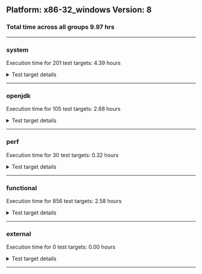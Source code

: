 ## Platform: x86-32_windows Version: 8 
### Total time across all groups 9.97 hrs 
---

###  system
 Execution time for  201  test targets:  4.39  hours
<details><summary>Test target details</summary>

| Test Target Name | Time |
| --- | --- |
| SharedClasses.SCM23.MultiThreadMultiCL_0 | 971115.00  ms|
| SharedClasses.SCM23.MultiCL_0 | 939813.00  ms|
| SharedClasses.SCM23.MultiThread_0 | 897797.00  ms|
| TestJlmRemoteThreadNoAuth_2 | 676612.00  ms|
| TestJlmRemoteClassNoAuth_2 | 631050.00  ms|
| TestIBMJlmRemoteMemoryNoAuth_SE80_0 | 622847.00  ms|
| ConcurrentLoadTest_5m_2 | 389151.00  ms|
| MiniMix_5min_jdk8_0 | 350263.00  ms|
| SharedClasses.SCM01.SingleCL_0 | 346190.00  ms|
| MiniMix_5m_2 | 342411.00  ms|
| TestJlmRemoteMemoryNoAuth_2 | 335914.00  ms|
| DBBLoadTest_5m_2 | 311848.00  ms|
| NioLoadTest_5m_2 | 311484.00  ms|
| MauveSingleThrdLoad_J9_5m_0 | 308461.00  ms|
| MauveSingleInvocLoad_J9_5m_0 | 308129.00  ms|
| DaaLoadTest_daa1_5m_0 | 307505.00  ms|
| DaaLoadTest_daa2_5m_0 | 307413.00  ms|
| DaaLoadTest_all_5m_0 | 307158.00  ms|
| MauveMultiThrdLoad_5m_2 | 306616.00  ms|
| LambdaLoadTest_J9_5m_0 | 306338.00  ms|
| HeapHogLoadTest_5m_0 | 306075.00  ms|
| DaaLoadTest_daa3_5m_0 | 306008.00  ms|
| ObjectTreeLoadTest_5m_0 | 305906.00  ms|
| ClassLoadingTest_5m_2 | 305427.00  ms|
| MathLoadTest_all_5m_2 | 304744.00  ms|
| MathLoadTest_bigdecimal_5m_2 | 304739.00  ms|
| MathLoadTest_autosimd_5m_2 | 304595.00  ms|
| UtilLoadTest_5m_2 | 304447.00  ms|
| LangLoadTest_5m_2 | 304424.00  ms|
| MauveSingleInvocLoad_HS_5m_2 | 304255.00  ms|
| MauveSingleThrdLoad_HS_5m_2 | 304128.00  ms|
| LambdaLoadTest_HS_5m_2 | 303506.00  ms|
| MathLoadTest_all_2 | 276797.00  ms|
| HCRLateAttachWorkload_2 | 257080.00  ms|
| ClassLoadingTest_2 | 253544.00  ms|
| ConcurrentLoadTest_2 | 188770.00  ms|
| SharedClassesAPI_0 | 182944.00  ms|
| MauveMultiThrdLoad_2 | 169492.00  ms|
| MathLoadTest_bigdecimal_2 | 168716.00  ms|
| NioLoadTest_2 | 165302.00  ms|
| SharedClasses.SCM01.MultiCL_0 | 151569.00  ms|
| SC_Softmx_JitAot_0 | 150242.00  ms|
| SC_Softmx_UpDown_0 | 119125.00  ms|
| MauveSingleThrdLoad_HS_2 | 117688.00  ms|
| SC_Softmx_Increase_0 | 106534.00  ms|
| SharedClasses.SCM01.MultiThreadMultiCL_0 | 105875.00  ms|
| SharedClasses.SCM23.SingleCL_0 | 78615.00  ms|
| SharedClasses.SCM01.MultiThread_0 | 59899.00  ms|
| ParallelStreamsLoadTest_J9_0 | 56614.00  ms|
| ParallelStreamsLoadTest_HS_2 | 38091.00  ms|
| LockingLoadTest_2 | 35366.00  ms|
| SharedClassesWorkload_0 | 33867.00  ms|
| TestJlmLocal_2 | 29289.00  ms|
| DirectByteBufferLoadTest_2 | 25587.00  ms|
| LangLoadTest_2 | 22337.00  ms|
| UtilLoadTest_2 | 17772.00  ms|
| MathLoadTest_autosimd_2 | 15720.00  ms|
| TestIBMJlmRemoteClassNoAuth_SE80_0 | 11550.00  ms|
| MauveSingleInvocLoad_HS_2 | 6912.00  ms|
| TestIBMJlmLocal_0 | 5147.00  ms|
| jcstress_SampleTestBench_0 | 4099.00  ms|
| LambdaLoadTest_Hotspot_2 | 3139.00  ms|
| MachineInfo_0 | 2129.00  ms|
| OAuthTest_0 | 2121.00  ms|
| MauveSingleThrdLoad_CS_5m_0 | 372.00  ms|
| MauveSingleInvocLoad_CS_5m_0 | 351.00  ms|
| MauveMultiThrdLoad_CS_5m_0 | 336.00  ms|
| ClassLoadingTest_CS_5m_0 | 275.00  ms|
| SC_Softmx_JitAot_1 | 248.00  ms|
| MauveSingleThrdLoad_J9_5m_1 | 228.00  ms|
| JdiTest_2 | 226.00  ms|
| SC_Softmx_JitAot_Linux_1 | 220.00  ms|
| JdiTest_0 | 217.00  ms|
| JdiTest_1 | 215.00  ms|
| MiniMix_aot_5m_0 | 211.00  ms|
| TestJlmRemoteMemoryAuth_1 | 193.00  ms|
| SC_Softmx_UpDown_1 | 185.00  ms|
| SC_Softmx_JitAot_Linux_0 | 185.00  ms|
| MauveSingleInvocLoad_J9_5m_1 | 184.00  ms|
| SharedClasses.SCM23.MultiThreadMultiCL_1 | 183.00  ms|
| TestIBMJlmRemoteMemoryNoAuth_SE80_1 | 182.00  ms|
| MauveMultiThrdLoad_5m_0 | 178.00  ms|
| MathLoadTest_autosimd_CS_5m_0 | 176.00  ms|
| TestJlmRemoteMemoryAuth_2 | 175.00  ms|
| TestJlmRemoteMemoryNoAuth_0 | 175.00  ms|
| NioLoadTest_5m_0 | 174.00  ms|
| TestJlmRemoteMemoryAuth_0 | 174.00  ms|
| TestIBMJlmRemoteMemoryNoAuth_SE80_Linux_0 | 173.00  ms|
| TestJlmRemoteMemoryNoAuth_1 | 173.00  ms|
| SharedClasses.SCM23.MultiThread_1 | 170.00  ms|
| ParallelStreamsLoadTest_J9_1 | 170.00  ms|
| DaaLoadTest_daa2_CS_5m_0 | 170.00  ms|
| MauveSingleInvocLoad_HS_5m_0 | 170.00  ms|
| SharedClasses.SCM01.MultiCL_1 | 169.00  ms|
| NioLoadTest_5m_1 | 168.00  ms|
| TestIBMJlmRemoteMemoryAuth_SE80_0 | 168.00  ms|
| TestIBMJlmRemoteMemoryNoAuth_SE80_Linux_1 | 168.00  ms|
| SharedClasses.SCM23.MultiCL_1 | 168.00  ms|
| TestIBMJlmRemoteClassNoAuth_SE80_Linux_1 | 167.00  ms|
| ParallelStreamsLoadTest_CS_0 | 166.00  ms|
| TestIBMJlmRemoteClassNoAuth_SE80_1 | 165.00  ms|
| TestIBMJlmRemoteClassAuth_SE80_Linux_1 | 165.00  ms|
| TestIBMJlmRemoteClassAuth_SE80_1 | 165.00  ms|
| TestIBMJlmRemoteMemoryAuth_SE80_1 | 164.00  ms|
| TestIBMJlmLocal_1 | 164.00  ms|
| LambdaLoadTest_J9_5m_1 | 164.00  ms|
| DaaLoadTest_daa2_5m_1 | 163.00  ms|
| DaaLoadTest_daa3_CS_5m_0 | 163.00  ms|
| TestIBMJlmRemoteMemoryAuth_SE80_Linux_0 | 162.00  ms|
| DaaLoadTest_daa1_CS_5m_0 | 162.00  ms|
| MathLoadTest_bigdecimal_CS_5m_0 | 162.00  ms|
| MauveMultiThrdLoad_5m_1 | 161.00  ms|
| DaaLoadTest_daa1_5m_1 | 160.00  ms|
| DaaLoadTest_daa3_5m_1 | 160.00  ms|
| LockingLoadTest_1 | 160.00  ms|
| SharedClasses.SCM23.SingleCL_1 | 160.00  ms|
| TestIBMJlmRemoteClassNoAuth_SE80_Linux_0 | 160.00  ms|
| SharedClasses.SCM01.MultiThreadMultiCL_1 | 159.00  ms|
| LambdaLoadTest_CS_5m_0 | 158.00  ms|
| TestIBMJlmRemoteClassAuth_SE80_0 | 158.00  ms|
| SharedClasses.SCM01.MultiThread_1 | 157.00  ms|
| TestIBMJlmRemoteClassAuth_SE80_Linux_0 | 157.00  ms|
| TestIBMJlmRemoteMemoryAuth_SE80_Linux_1 | 156.00  ms|
| SharedClassesAPI_1 | 156.00  ms|
| ClassLoadingTest_5m_0 | 156.00  ms|
| SharedClassesWorkload_1 | 155.00  ms|
| SC_Softmx_Increase_1 | 153.00  ms|
| SharedClasses.SCM01.SingleCL_1 | 151.00  ms|
| MathLoadTest_bigdecimal_5m_1 | 150.00  ms|
| HeapHogLoadTest_5m_1 | 150.00  ms|
| HCRLateAttachWorkload_1 | 149.00  ms|
| MathLoadTest_bigdecimal_5m_0 | 149.00  ms|
| ObjectTreeLoadTest_5m_1 | 147.00  ms|
| MauveSingleInvocLoad_HS_5m_1 | 146.00  ms|
| UtilLoadTest_1 | 141.00  ms|
| MathLoadTest_autosimd_5m_0 | 140.00  ms|
| ClassLoadingTest_5m_1 | 140.00  ms|
| MathLoadTest_autosimd_5m_1 | 139.00  ms|
| LockingLoadTest_0 | 139.00  ms|
| TestJlmRemoteClassNoAuth_0 | 139.00  ms|
| MathLoadTest_all_CS_5m_0 | 139.00  ms|
| TestJlmRemoteClassAuth_1 | 139.00  ms|
| TestJlmRemoteNotifierProxyAuth_0 | 138.00  ms|
| TestJlmRemoteClassAuth_2 | 137.00  ms|
| TestJlmRemoteNotifierProxyAuth_1 | 137.00  ms|
| TestJlmRemoteThreadNoAuth_0 | 136.00  ms|
| TestJlmRemoteClassAuth_0 | 136.00  ms|
| TestJlmRemoteThreadAuth_2 | 136.00  ms|
| DBBLoadTest_5m_1 | 135.00  ms|
| UtilLoadTest_5m_1 | 135.00  ms|
| UtilLoadTest_5m_0 | 135.00  ms|
| DBBLoadTest_5m_0 | 135.00  ms|
| TestJlmRemoteThreadAuth_0 | 135.00  ms|
| HCRLateAttachWorkload_0 | 134.00  ms|
| DaaLoadTest_all_5m_1 | 134.00  ms|
| TestJlmRemoteNotifierProxyAuth_2 | 134.00  ms|
| ConcurrentLoadTest_5m_1 | 133.00  ms|
| TestJlmRemoteThreadAuth_1 | 133.00  ms|
| LangLoadTest_5m_1 | 133.00  ms|
| TestJlmRemoteClassNoAuth_1 | 133.00  ms|
| TestJlmLocal_0 | 132.00  ms|
| TestJlmLocal_1 | 132.00  ms|
| ConcurrentLoadTest_5m_0 | 131.00  ms|
| LangLoadTest_5m_0 | 129.00  ms|
| TestJlmRemoteThreadNoAuth_1 | 129.00  ms|
| DaaLoadTest_all_CS_5m_0 | 128.00  ms|
| MauveSingleThrdLoad_HS_5m_1 | 127.00  ms|
| MiniMix_5m_0 | 126.00  ms|
| MathLoadTest_all_5m_1 | 126.00  ms|
| MauveSingleThrdLoad_HS_5m_0 | 125.00  ms|
| MathLoadTest_all_5m_0 | 122.00  ms|
| MiniMix_5m_1 | 122.00  ms|
| LambdaLoadTest_HS_5m_1 | 121.00  ms|
| MauveMultiThrdLoad_0 | 119.00  ms|
| ParallelStreamsLoadTest_HS_1 | 118.00  ms|
| LambdaLoadTest_HS_5m_0 | 118.00  ms|
| MathLoadTest_all_0 | 118.00  ms|
| ParallelStreamsLoadTest_HS_0 | 116.00  ms|
| LangLoadTest_0 | 116.00  ms|
| ConcurrentLoadTest_0 | 116.00  ms|
| DirectByteBufferLoadTest_1 | 114.00  ms|
| MauveSingleInvocLoad_HS_0 | 110.00  ms|
| UtilLoadTest_0 | 110.00  ms|
| MathLoadTest_autosimd_0 | 107.00  ms|
| ConcurrentLoadTest_1 | 105.00  ms|
| MathLoadTest_all_1 | 104.00  ms|
| MauveSingleInvocLoad_HS_1 | 103.00  ms|
| MauveMultiThrdLoad_1 | 102.00  ms|
| DirectByteBufferLoadTest_0 | 102.00  ms|
| MathLoadTest_bigdecimal_1 | 102.00  ms|
| LangLoadTest_1 | 100.00  ms|
| NioLoadTest_1 | 100.00  ms|
| MathLoadTest_autosimd_1 | 99.00  ms|
| LambdaLoadTest_Hotspot_0 | 99.00  ms|
| LambdaLoadTest_Hotspot_1 | 98.00  ms|
| MauveSingleThrdLoad_HS_1 | 97.00  ms|
| ClassLoadingTest_0 | 94.00  ms|
| MathLoadTest_bigdecimal_0 | 94.00  ms|
| ClassLoadingTest_1 | 94.00  ms|
| NioLoadTest_0 | 93.00  ms|
| MauveSingleThrdLoad_HS_0 | 89.00  ms|
</details>

---

###  openjdk
 Execution time for  105  test targets:  2.68  hours
<details><summary>Test target details</summary>

| Test Target Name | Time |
| --- | --- |
| hotspot_jre_2 | 2439370.00  ms|
| jdk_jfr_2 | 1212886.00  ms|
| jdk_other_2 | 999660.00  ms|
| jdk_security2_2 | 609016.00  ms|
| jdk_util_2 | 527965.00  ms|
| jdk_nio_2 | 437469.00  ms|
| jdk_rmi_2 | 436685.00  ms|
| jdk_net_2 | 348721.00  ms|
| jdk_lang_2 | 346449.00  ms|
| hotspot_custom_2 | 305894.00  ms|
| jdk_security4_2 | 247860.00  ms|
| jdk_security1_2 | 240852.00  ms|
| jdk_jmx_2 | 238679.00  ms|
| jdk_tools_2 | 201895.00  ms|
| jdk_beans_2 | 168817.00  ms|
| jdk_imageio_2 | 131310.00  ms|
| jdk_jdi_2 | 129782.00  ms|
| jdk_instrument_2 | 128036.00  ms|
| jdk_management_2 | 91716.00  ms|
| jdk_io_2 | 86071.00  ms|
| jdk_jdi_jdk8_2 | 67500.00  ms|
| jdk_math_2 | 57446.00  ms|
| jdk_time_2 | 54362.00  ms|
| jdk_custom_2 | 53097.00  ms|
| jdk_text_2 | 35942.00  ms|
| langtools_custom_2 | 16934.00  ms|
| hotspot_compiler_2 | 4987.00  ms|
| hotspot_runtime_2 | 4496.00  ms|
| hotspot_serviceability_2 | 3446.00  ms|
| hotspot_gc_2 | 3170.00  ms|
| jdk_security2_1 | 246.00  ms|
| jdk_sound_0 | 236.00  ms|
| jdk_2d_2 | 221.00  ms|
| jdk_awt_1 | 220.00  ms|
| jdk_2d_0 | 219.00  ms|
| jdk_2d_1 | 210.00  ms|
| jdk_security3_0 | 203.00  ms|
| jdk_sound_1 | 201.00  ms|
| jdk_awt_0 | 200.00  ms|
| jdk_swing_0 | 200.00  ms|
| jdk_security3_2 | 199.00  ms|
| jdk_security3_1 | 199.00  ms|
| jdk_awt_2 | 197.00  ms|
| jdk_swing_2 | 195.00  ms|
| jdk_jmx_1 | 191.00  ms|
| jdk_sound_2 | 190.00  ms|
| jdk_swing_1 | 188.00  ms|
| jdk_time_0 | 182.00  ms|
| jdk_rmi_1 | 177.00  ms|
| jdk_jdi_1 | 171.00  ms|
| jdk_jdi_0 | 170.00  ms|
| langtools_custom_0 | 167.00  ms|
| jdk_net_0 | 160.00  ms|
| jdk_tools_1 | 156.00  ms|
| jdk_time_1 | 154.00  ms|
| jdk_instrument_0 | 153.00  ms|
| jdk_management_0 | 150.00  ms|
| jdk_management_1 | 149.00  ms|
| jdk_jmx_0 | 148.00  ms|
| jdk_beans_0 | 147.00  ms|
| jdk_nio_0 | 147.00  ms|
| jdk_jdi_jdk8_0 | 146.00  ms|
| jdk_jdi_jdk8_1 | 144.00  ms|
| jdk_instrument_1 | 141.00  ms|
| jdk_tools_0 | 138.00  ms|
| jdk_beans_1 | 137.00  ms|
| jdk_net_1 | 134.00  ms|
| jdk_security1_0 | 132.00  ms|
| hotspot_custom_0 | 130.00  ms|
| hotspot_custom_1 | 125.00  ms|
| jdk_rmi_0 | 123.00  ms|
| langtools_custom_1 | 123.00  ms|
| jdk_text_1 | 122.00  ms|
| jdk_custom_0 | 122.00  ms|
| jdk_jfr_0 | 121.00  ms|
| hotspot_jre_0 | 121.00  ms|
| jdk_security2_0 | 119.00  ms|
| hotspot_runtime_0 | 119.00  ms|
| jdk_security4_1 | 119.00  ms|
| jdk_security1_1 | 117.00  ms|
| jdk_other_0 | 117.00  ms|
| jdk_imageio_0 | 117.00  ms|
| jdk_security4_0 | 117.00  ms|
| jdk_text_0 | 116.00  ms|
| jdk_lang_1 | 116.00  ms|
| hotspot_serviceability_0 | 116.00  ms|
| hotspot_gc_0 | 115.00  ms|
| jdk_math_0 | 115.00  ms|
| jdk_custom_1 | 114.00  ms|
| jdk_util_1 | 114.00  ms|
| jdk_util_0 | 114.00  ms|
| jdk_lang_0 | 113.00  ms|
| jdk_nio_1 | 112.00  ms|
| jdk_math_1 | 112.00  ms|
| hotspot_compiler_0 | 112.00  ms|
| jdk_io_0 | 112.00  ms|
| hotspot_jre_1 | 112.00  ms|
| hotspot_gc_1 | 110.00  ms|
| hotspot_compiler_1 | 110.00  ms|
| hotspot_serviceability_1 | 109.00  ms|
| jdk_imageio_1 | 108.00  ms|
| jdk_other_1 | 108.00  ms|
| hotspot_runtime_1 | 107.00  ms|
| jdk_io_1 | 106.00  ms|
| jdk_jfr_1 | 96.00  ms|
</details>

---

###  perf
 Execution time for  30  test targets:  0.32  hours
<details><summary>Test target details</summary>

| Test Target Name | Time |
| --- | --- |
| renaissance-mnemonics_0 | 226155.00  ms|
| renaissance-fj-kmeans_0 | 206421.00  ms|
| renaissance-par-mnemonics_0 | 201229.00  ms|
| renaissance-philosophers_0 | 165255.00  ms|
| renaissance-finagle-http_0 | 157171.00  ms|
| renaissance-scala-kmeans_0 | 50107.00  ms|
| dacapo-eclipse_0 | 44187.00  ms|
| dacapo-h2_0 | 38488.00  ms|
| dacapo-jython_0 | 19382.00  ms|
| dacapo-avrora_0 | 16460.00  ms|
| dacapo-pmd_0 | 5758.00  ms|
| dacapo-sunflow_0 | 4842.00  ms|
| dacapo-fop_0 | 3644.00  ms|
| dacapo-luindex_0 | 3497.00  ms|
| dacapo-xalan_0 | 3463.00  ms|
| renaissance-gauss-mix_0 | 1534.00  ms|
| renaissance-log-regression_0 | 1531.00  ms|
| renaissance-dec-tree_0 | 1529.00  ms|
| renaissance-movie-lens_0 | 1528.00  ms|
| renaissance-als_0 | 1527.00  ms|
| renaissance-chi-square_0 | 1516.00  ms|
| renaissance-future-genetic_0 | 257.00  ms|
| renaissance-naive-bayes_0 | 252.00  ms|
| renaissance-akka-uct_0 | 251.00  ms|
| dacapo-lusearch-fix_0 | 250.00  ms|
| dacapo-tomcat_0 | 247.00  ms|
| renaissance-finagle-chirper_0 | 245.00  ms|
| renaissance-db-shootout_0 | 240.00  ms|
| IdleMicrobenchmark_HS_0 | 154.00  ms|
| IdleMicrobenchmark_J9_0 | 140.00  ms|
</details>

---

###  functional
 Execution time for  856  test targets:  2.58  hours
<details><summary>Test target details</summary>

| Test Target Name | Time |
| --- | --- |
| cmdLineTester_vmRuntimeState_0 | 1351158.00  ms|
| testSCCacheManagement_win_0 | 941578.00  ms|
| threadMXBeanTestSuite2_0 | 343058.00  ms|
| cmdLineTester_GCRegressionTests_0 | 258169.00  ms|
| cmdLineTest_sigabrtHandlingTest_0 | 205512.00  ms|
| J9vmTest_0 | 195164.00  ms|
| cmdLineTester_jvmtitests_hcr_SE80_3 | 163852.00  ms|
| MBCS_Tests_charsets8_0 | 149829.00  ms|
| cmdLineTester_jvmtitests_hcr_OSRG_nongold_SE80_1 | 133963.00  ms|
| TestArrayCopy_1 | 122171.00  ms|
| TestArrayCopy_0 | 121953.00  ms|
| TestArrayCopy_openj9_none_SCC_1 | 121900.00  ms|
| TestArrayCopy_openj9_none_SCC_0 | 121728.00  ms|
| jit_tr_0 | 121622.00  ms|
| cmdLineTester_loopReduction_0 | 96081.00  ms|
| cmdLineTester_classesdbgddrext_0 | 93478.00  ms|
| testRASAPI_0 | 87866.00  ms|
| cmdLineTester_fieldwatchtests_0 | 87670.00  ms|
| MBCS_Tests_charsets_0 | 86280.00  ms|
| gc_rwlocktest_win_0 | 80928.00  ms|
| cmdLineTester_shrcdbgddrext_0 | 70710.00  ms|
| jit_hw_0 | 68704.00  ms|
| testOSMXBeanLocal_1 | 67470.00  ms|
| testOSMXBeanLocal_0 | 67219.00  ms|
| testvmcheck_1 | 64914.00  ms|
| testvmcheck_0 | 64460.00  ms|
| testGuestOSMXBeanRemote_1 | 63193.00  ms|
| testOSMXBeanRemote_1 | 63191.00  ms|
| regressionBucketDefault_0 | 62905.00  ms|
| testOSMXBeanRemote_0 | 62486.00  ms|
| testGuestOSMXBeanRemote_0 | 62458.00  ms|
| cmdLineTester_decompilationTests_0 | 61472.00  ms|
| jsr335tests_SE80_0 | 56484.00  ms|
| cmdLineTester_jvmtitests_hcr_OSRG_nongold_SE80_0 | 54873.00  ms|
| JCL_Test_SE80_2 | 52033.00  ms|
| JCL_Test_SE80_0 | 50972.00  ms|
| JCL_Test_SE80_1 | 50725.00  ms|
| SCURLClassLoaderNPTests_SE80_0 | 49938.00  ms|
| SCURLClassLoaderTests_SE80_0 | 49597.00  ms|
| StringPeepholeTest_0 | 49122.00  ms|
| jsr335tests_SE80_2 | 49063.00  ms|
| cmdLineTester_jvmtitests_2 | 46465.00  ms|
| cmdLineTester_jvmtitests_1 | 46067.00  ms|
| cmdLineTester_jvmtitests_0 | 45104.00  ms|
| jsr292Test_JitCount0_jdk8_0 | 44105.00  ms|
| ThreadRegressionTests_0 | 42460.00  ms|
| threadMXBeanTestSuite1_4 | 41301.00  ms|
| jsr335tests_SE80_4 | 39185.00  ms|
| cmdLineTester_jython_3 | 37088.00  ms|
| threadMXBeanTimedParkTest_0 | 35861.00  ms|
| cmdLineTest_J9test_common_0 | 34540.00  ms|
| memleaksTest_0 | 34350.00  ms|
| cmdLineTester_XcheckJNI_0 | 34179.00  ms|
| cmdLineTester_fastClassHashTable_0 | 32507.00  ms|
| VmArgumentTests_0 | 31608.00  ms|
| jit_jar_0 | 31005.00  ms|
| TestJcmd_0 | 29713.00  ms|
| TestAttachAPI_SE80_0 | 29455.00  ms|
| testDDRExt_Class_0 | 28805.00  ms|
| cmdLineTester_jvmtitests_hcr_SE80_4 | 28793.00  ms|
| cmdLineTester_jvmtitests_hcr_SE80_1 | 28538.00  ms|
| cmdLineTester_jvmtitests_hcr_SE80_2 | 28526.00  ms|
| cmdLineTester_dumpromclasstests_0 | 28066.00  ms|
| testSCCMLTests3_0 | 27897.00  ms|
| cmdLineTester_SCHelperCompatTests_win_0 | 27846.00  ms|
| testSCCMLTests6_0 | 26581.00  ms|
| testSCCMLTests1_openj9_0 | 26499.00  ms|
| cmdLineTester_jvmtitests_hcr_SE80_0 | 26407.00  ms|
| testSCCMLTests5_0 | 25340.00  ms|
| TestRefreshGCSpecialClassesCache_BCI_EXTENDED_HCR_JIT_ON_SE80_0 | 24230.00  ms|
| cmdLineTester_jvmtitests_debug_openj9_none_SCC_1 | 23936.00  ms|
| cmdLineTester_SCURLHelperTests_80_0 | 23893.00  ms|
| cmdLineTester_jvmtitests_debug_openj9_none_SCC_10 | 23795.00  ms|
| threadMXBeanTestSuite1_0 | 23687.00  ms|
| cmdLineTester_callsitedbgddrext_openj9_0 | 23466.00  ms|
| jit_recognizedMethod_4 | 22198.00  ms|
| cmdLineTester_GCRotatingVerboseLogTests_0 | 21906.00  ms|
| cmdLineTester_GCRotatingVerboseLogTests_1 | 21905.00  ms|
| testSCCMLTests2_0 | 21836.00  ms|
| JCL_TEST_Java-Security_SE80_0 | 21482.00  ms|
| jit_vich_0 | 21223.00  ms|
| TestRefreshGCSpecialClassesCache_BCI_FAST_HCR_JIT_ON_SE80_0 | 21140.00  ms|
| shrtest_win_SE80_0 | 21049.00  ms|
| TestFileLocking_SE80_0 | 20945.00  ms|
| JCL_Test_JITHelpers_SE80_1 | 20813.00  ms|
| TestRefreshGCSpecialClassesCache_NOBCI_JIT_ON_SE80_0 | 20774.00  ms|
| TestFlushReflectionCache_SE80_2 | 20276.00  ms|
| jit_hw_2 | 20075.00  ms|
| testJCMMXBeanRemote_SE80_1 | 20004.00  ms|
| cmdLineTester_decompilationTests_nongold_0 | 19993.00  ms|
| jit_recognizedMethod_1 | 19680.00  ms|
| JCL_Test_JITHelpers_SE80_0 | 19510.00  ms|
| jit_jitt_array_0 | 19403.00  ms|
| jit_jitt_array_6 | 19379.00  ms|
| jit_jitt_array_3 | 19347.00  ms|
| jit_jitt_array_5 | 19334.00  ms|
| jit_jitt_array_4 | 19326.00  ms|
| jit_jitt_array_2 | 19310.00  ms|
| testJCMMXBeanRemote_SE80_0 | 19199.00  ms|
| jit_hw_1 | 19037.00  ms|
| TestAttachErrorHandling_SE80_0 | 19004.00  ms|
| cmdLineTester_jvmtitests_debug_10 | 18395.00  ms|
| jsr292Test_jdk8_special_0 | 18356.00  ms|
| cmdLineTester_jvmtitests_debug_1 | 18296.00  ms|
| jsr292Test_jdk8_0 | 17888.00  ms|
| jit_recognizedMethod_3 | 17438.00  ms|
| stringConcatOptTest_1 | 17420.00  ms|
| testSCCMLSoftmx_0 | 17348.00  ms|
| jit_jitt_2 | 17341.00  ms|
| jit_jitt_1 | 17293.00  ms|
| jit_jitt_0 | 17250.00  ms|
| jit_jitt_3 | 17222.00  ms|
| JCL_Test_JITHelpers_SE80_3 | 17049.00  ms|
| jit_jitt_openj9_none_SCC_0 | 16951.00  ms|
| jit_jitt_openj9_none_SCC_3 | 16923.00  ms|
| jit_jitt_openj9_none_SCC_1 | 16860.00  ms|
| jit_jitt_openj9_none_SCC_2 | 16763.00  ms|
| testDDRExtJunit_FindExtThread_0 | 16602.00  ms|
| testDDRExtJunit_MonitorsAndDeadlock3_0 | 16360.00  ms|
| testDDRExtJunit_MonitorsAndDeadlock6_0 | 16298.00  ms|
| testDDRExtJunit_MonitorsAndDeadlock4_0 | 16279.00  ms|
| testDDRExtJunit_MonitorsAndDeadlock2_0 | 16261.00  ms|
| testDDRExt_General_0 | 16195.00  ms|
| testDDRExtJunit_MonitorsAndDeadlock5_0 | 16096.00  ms|
| jit_recognizedMethod_2 | 16069.00  ms|
| testDDRExtJunit_MonitorsAndDeadlock1_0 | 16014.00  ms|
| stringConcatOptTest_0 | 15959.00  ms|
| testDDRExt_Callsites_0 | 15957.00  ms|
| jit_jitt_array_1 | 15825.00  ms|
| JCL_Test_JITHelpers_SE80_2 | 15394.00  ms|
| cmdLineTester_jython_1 | 14880.00  ms|
| testSCCMLTests4_0 | 14840.00  ms|
| gcNotificationTest_OptAvgpause_1 | 14794.00  ms|
| gcNotificationTest_GenCon_0 | 14787.00  ms|
| gcNotificationTest_GenCon_1 | 14767.00  ms|
| gcNotificationTest_Optthruput_1 | 14720.00  ms|
| gcNotificationTest_OptAvgpause_0 | 14681.00  ms|
| gcNotificationTest_Optthruput_0 | 14664.00  ms|
| cmdLineTester_lockWordAlignment_Object_iii_0 | 14118.00  ms|
| cmdLineTester_lockWordAlignment_Object_i_0 | 14090.00  ms|
| testDDRExt_SharedClasses_0 | 14090.00  ms|
| cmdLineTester_lockWordAlignment_Object_ii_0 | 14054.00  ms|
| cmdLineTester_lockWordAlignment_Object_Standard_0 | 14047.00  ms|
| cmdLineTester_lockWordAlignment_Object_d_0 | 14000.00  ms|
| testSoftMxNotDisclaimMemory_0 | 11873.00  ms|
| testSoftMxDisclaimMemory_0 | 11849.00  ms|
| testDefaultDisclaimMemory_0 | 11830.00  ms|
| testSoftMxDisclaimMemory_LP4k_0 | 11828.00  ms|
| testDefaultDisclaimMemory_1 | 11826.00  ms|
| testSoftMxDisclaimMemory_1 | 11819.00  ms|
| testSoftMxNotDisclaimMemory_1 | 11816.00  ms|
| testSoftMxDisclaimMemory_LP4k_1 | 11773.00  ms|
| testDDRExtJunit_CollisionResilientHashtable_0 | 11729.00  ms|
| TestJps_SE80_0 | 11384.00  ms|
| testDDRExt_JITExt_0 | 11188.00  ms|
| testDDRExtJunit_StackMap_0 | 10814.00  ms|
| testOpenJ9DiagnosticsMXBean_0 | 10777.00  ms|
| MBCS_Tests_urlclassloader_ja_windows_0 | 10021.00  ms|
| cmdLineTester_GCCheck_0 | 9496.00  ms|
| xlpTests_0 | 9359.00  ms|
| cmdLineTester_xlogTests_0 | 8900.00  ms|
| cmdLineTester_jython_2 | 8145.00  ms|
| JLM_Tests_interface_SE80_0 | 7944.00  ms|
| JLM_Tests_interface_SE80_1 | 7924.00  ms|
| testJCMMXBeanLocal_SE80_1 | 7827.00  ms|
| cmdLineTester_test_0 | 7640.00  ms|
| xlpCodeCacheTests_1 | 7604.00  ms|
| testCompilerArguments_0 | 7537.00  ms|
| UnsafeTests_SE80_2 | 7433.00  ms|
| UnsafeTests_SE80_1 | 7276.00  ms|
| MBCS_Tests_urlclassloader_tw_windows_0 | 7063.00  ms|
| MBCS_Tests_urlclassloader_cn_windows_0 | 6992.00  ms|
| UnsafeTests_SE80_0 | 6972.00  ms|
| memoryCategories_0 | 6660.00  ms|
| HashPerformance_0 | 6442.00  ms|
| cmdLineTester_DataHelperTests_0 | 6376.00  ms|
| CDSAdaptorTest_0 | 6135.00  ms|
| cmdLineTest_J9test_extended_0 | 6117.00  ms|
| fibTest_0 | 6045.00  ms|
| gcPolicyNogcTest_0 | 6005.00  ms|
| gcPolicyNogcTest_1 | 5863.00  ms|
| MBCS_Tests_urlclassloader_ko_windows_0 | 5655.00  ms|
| gcPolicyNogcOOMTest_0 | 5598.00  ms|
| cmdLineTester_jython_0 | 5448.00  ms|
| testJCMMXBeanLocal_SE80_0 | 5418.00  ms|
| AttachAPISanity_SE80_0 | 5390.00  ms|
| j9vmClassUnloading_0 | 5107.00  ms|
| jniargtests_1 | 5003.00  ms|
| testContendedClassLoading_0 | 4854.00  ms|
| xlpCodeCacheTests_0 | 4822.00  ms|
| threadMXBeanTimersTest_0 | 4816.00  ms|
| jit_ra_0 | 4804.00  ms|
| TestJmap_SE80_0 | 4728.00  ms|
| TestManagementAgent_SE80_0 | 4674.00  ms|
| cmdLineTester_StoreFilterTests_win_0 | 4595.00  ms|
| cmdLineTester_reflectCache_0 | 4512.00  ms|
| jniargtests_2 | 4487.00  ms|
| JCL_TEST_MathMethods_0 | 4442.00  ms|
| TestJstack_SE80_0 | 4290.00  ms|
| HashConsistency_0 | 4275.00  ms|
| testSoftMxLocal_LP4k_0 | 4273.00  ms|
| testSoftMxLocal_0 | 4110.00  ms|
| TestSunAttachClasses_SE80_0 | 4076.00  ms|
| testSoftMxLocal_1 | 4065.00  ms|
| testSoftMxLocal_LP4k_1 | 4047.00  ms|
| finalizerTest_0 | 4014.00  ms|
| SharedCPEntryInvokerTests_0 | 3990.00  ms|
| cmdLineTester_SystemPropertiesTest_win_0 | 3989.00  ms|
| TestAttachAPIEnabling_SE80_0 | 3885.00  ms|
| SecurityTests_0 | 3861.00  ms|
| cmdLineTester_bootStrapStaticVerify_0 | 3813.00  ms|
| cmdLineTester_javaAssertions_0 | 3770.00  ms|
| floatSanityTests_0 | 3734.00  ms|
| floatSanityTests_1 | 3685.00  ms|
| cmdLineTester_VerboseVerification_0 | 3679.00  ms|
| TestJstat_0 | 3618.00  ms|
| cmdLineTester_libpathTestRtfChild_0 | 3561.00  ms|
| memoryMXBeanShutdownTest_0 | 3552.00  ms|
| testCpuUtilization_testSingleCpuLoadObject_0 | 3489.00  ms|
| testCpuUtilization_testMxBean_0 | 3456.00  ms|
| cmdLineTester_PageAlignDirectMemory_0 | 3388.00  ms|
| testClassLoadingDelegation_0 | 3302.00  ms|
| MBCS_Tests_coin_ja_windows_0 | 3279.00  ms|
| jsr292_InDynTest_1 | 3241.00  ms|
| ContendedFieldsTests_80_3 | 3236.00  ms|
| TestSoftMxCallBackExtend_0 | 3164.00  ms|
| ContendedFieldsTests_80_0 | 3139.00  ms|
| gcPolicyNogcOOMTest_1 | 3135.00  ms|
| cmdLineTester_ShareClassesSimpleSanity_0 | 3134.00  ms|
| ContendedFieldsTests_80_2 | 3115.00  ms|
| TestSoftMxCallBackOOM_0 | 3113.00  ms|
| ContendedFieldsTests_80_1 | 3099.00  ms|
| cmdLineTester_J9securityTests_SE80_0 | 3080.00  ms|
| jsr335_interfacePrivateMethod_1 | 3078.00  ms|
| MBCS_Tests_coin_tw_windows_0 | 3055.00  ms|
| MBCS_Tests_coin_ko_windows_0 | 3054.00  ms|
| MBCS_Tests_coin_cn_windows_0 | 3041.00  ms|
| jsr292_InDynTest_0 | 2918.00  ms|
| testSoftMxDisclaimMemory_GC_0 | 2901.00  ms|
| jit_recognizedMethod_5 | 2899.00  ms|
| cmdLineTester_ignoreunrecognizedvmoptions_0 | 2879.00  ms|
| jsr292Test_jdk8_sm_1 | 2874.00  ms|
| testSoftMxDisclaimMemory_GC_1 | 2839.00  ms|
| MBCS_Tests_jdbc41_ja_windows_0 | 2837.00  ms|
| cmdLineTest_J9test_consoleUpTo17_0 | 2810.00  ms|
| cmdLineTest_J9test_console_0 | 2793.00  ms|
| MBCS_Tests_IDN_ja_windows_0 | 2790.00  ms|
| jsr292BootstrapTest_jdk8_1 | 2786.00  ms|
| MBCS_Tests_jdbc41_tw_windows_0 | 2772.00  ms|
| cmdLineTester_shareClassesBadStackMap_0 | 2766.00  ms|
| MBCS_Tests_jdbc41_ko_windows_0 | 2743.00  ms|
| MBCS_Tests_jdbc41_cn_windows_0 | 2721.00  ms|
| jniOnLoadExceptions_0 | 2675.00  ms|
| JCL_Test_OutOfMemoryError_SE80_1 | 2657.00  ms|
| regressionFastresolve_mode110_0 | 2641.00  ms|
| testGuestOSMXBeanLocal_1 | 2635.00  ms|
| cmdLineTester_LazyClassLoading_0 | 2563.00  ms|
| JCL_Test_SE80_Native_1 | 2536.00  ms|
| testStringInterning_0 | 2532.00  ms|
| cmdLineTester_softmxCmdOpt_0 | 2529.00  ms|
| J9VMInternals_Test_SE80_1 | 2520.00  ms|
| cmdLineTester_softmxCmdOpt_1 | 2518.00  ms|
| jsr335_interfacePrivateMethod_0 | 2510.00  ms|
| reflect_0 | 2504.00  ms|
| jsr292BootstrapTest_jdk8_0 | 2476.00  ms|
| cmdLineTester_ignoreunrecognizedxxcolonoptions_0 | 2470.00  ms|
| jsr292Test_jdk8_sm_0 | 2469.00  ms|
| cmdLineTester_getCallerClassTests_SE80_0 | 2449.00  ms|
| jit_compareAndBranch_0 | 2449.00  ms|
| SeqLoadSimplificationTest_0 | 2434.00  ms|
| SIMDCommonedAddressTest_0 | 2428.00  ms|
| jit_recognizedMethod_6 | 2421.00  ms|
| xlpCMLTests_0 | 2400.00  ms|
| JLM_Tests_class_SE80_0 | 2384.00  ms|
| JLM_Tests_class_SE80_1 | 2365.00  ms|
| NoSuchMethodTests_0 | 2363.00  ms|
| jit_recognizedMethod_0 | 2360.00  ms|
| classRelationshipVerifierTests_0 | 2342.00  ms|
| truncatedReturnTest_0 | 2341.00  ms|
| RuntimeAnnotationTests_0 | 2323.00  ms|
| testStringStreams_0 | 2323.00  ms|
| testReflectInvoke_0 | 2310.00  ms|
| JCL_Test_Package_0 | 2294.00  ms|
| BNDCHKSimplifyTest_0 | 2285.00  ms|
| JCL_Test_OutOfMemoryError_SE80_0 | 2281.00  ms|
| ConstantPoolTests_0 | 2279.00  ms|
| ShareClassesCMLOpenJ9_0 | 2267.00  ms|
| SIMDOptTest_0 | 2264.00  ms|
| LoadClassWithUTF8PkgNameTest_0 | 2264.00  ms|
| FileSystem-isAccessUserOnlyTests_SE80_0 | 2261.00  ms|
| hanoiTest_0 | 2259.00  ms|
| pthreadDestructor_0 | 2232.00  ms|
| CtorBCVTests_0 | 2226.00  ms|
| generalSanityTest_0 | 2219.00  ms|
| J9VMInternals_Test_SE80_0 | 2215.00  ms|
| cmdLineTest_stackSizeInfoTest_0 | 2197.00  ms|
| testGuestOSMXBeanLocal_0 | 2193.00  ms|
| testInvokeSpecialInsideInterface_0 | 2187.00  ms|
| JCL_Test_SE80_Native_0 | 2185.00  ms|
| cmdLineTester_SysPropRepeatDefinesTest_0 | 2154.00  ms|
| JLM_Tests_IBMinternal_SE80_0 | 2093.00  ms|
| JLM_Tests_IBMinternal_SE80_1 | 2090.00  ms|
| TestGCClassWithStaticRetransformInGencon_SE80_0 | 2075.00  ms|
| TestFlushReflectionCache_SE80_0 | 2036.00  ms|
| cmdLineTest_J9test_SE80_0 | 2028.00  ms|
| TestRefreshGCSpecialClassesCache_BCI_FAST_HCR_SE80_0 | 2005.00  ms|
| cmdLineTester_doProtectedAccessCheck_0 | 1949.00  ms|
| TestRefreshGCSpecialClassesCache_NOBCI_SE80_0 | 1929.00  ms|
| algotest2_0 | 1915.00  ms|
| cmdLineTester_EnableAssertionStatusTest_0 | 1908.00  ms|
| jsr335_interfaceStaticMethod_0 | 1847.00  ms|
| TestRefreshGCSpecialClassesCache_BCI_EXTENDED_HCR_SE80_0 | 1840.00  ms|
| DupClassNameTest_0 | 1816.00  ms|
| TestFlushReflectionCache_SE80_1 | 1773.00  ms|
| TestRefreshGCSpecialClassesCache_BCI_FAST_HCR_SE80_1 | 1771.00  ms|
| MBCS_Tests_IDN_ko_windows_0 | 1751.00  ms|
| TestRefreshGCSpecialClassesCache_NOBCI_SE80_1 | 1747.00  ms|
| cmdLineTester_CryptoTest_0 | 1742.00  ms|
| MBCS_Tests_IDN_cn_windows_0 | 1674.00  ms|
| IllegalAccessProtectedMethodTest_0 | 1572.00  ms|
| MBCS_Tests_IDN_tw_windows_0 | 1547.00  ms|
| cmdLineTester_ProxyFieldAccess_SE80_0 | 1536.00  ms|
| cmdLineTester_jvmtitests_debug_openj9_none_SCC_2 | 1484.00  ms|
| cmdLineTester_loadLibraryTests_0 | 1460.00  ms|
| cmdLineTester_jvmtitests_debug_2 | 1456.00  ms|
| MBCS_Tests_file_tw_windows_0 | 1426.00  ms|
| MBCS_Tests_file_cn_windows_0 | 1391.00  ms|
| MBCS_Tests_file_ja_windows_0 | 1377.00  ms|
| cmdLineTester_jvmtitests_debug_openj9_none_SCC_0 | 1376.00  ms|
| cmdLineTester_jvmtitests_debug_0 | 1367.00  ms|
| MBCS_Tests_file_ko_windows_0 | 1337.00  ms|
| MBCS_Tests_codepage_tw_windows_0 | 1274.00  ms|
| MBCS_Tests_nio_tw_windows_0 | 1260.00  ms|
| decompileAtMethodResolve_0 | 1243.00  ms|
| jsr335tests_defendersupersends_SE80_0 | 1158.00  ms|
| jniargtests_0 | 1074.00  ms|
| MBCS_Tests_codepage_cn_windows_0 | 1044.00  ms|
| MBCS_Tests_pref_ja_windows_0 | 1043.00  ms|
| MBCS_Tests_codepage_ko_windows_0 | 1041.00  ms|
| MBCS_Tests_nio_cn_windows_0 | 1034.00  ms|
| MBCS_Tests_nio_windows_0 | 1034.00  ms|
| MBCS_Tests_codepage_ja_windows_0 | 1025.00  ms|
| MBCS_Tests_pref_ko_windows_0 | 1022.00  ms|
| thrstatetest_0 | 1007.00  ms|
| MBCS_Tests_annotation_windows_0 | 1003.00  ms|
| MBCS_Tests_pref_tw_windows_0 | 999.00  ms|
| MBCS_Tests_nio_ko_windows_0 | 997.00  ms|
| MBCS_Tests_pref_cn_windows_0 | 995.00  ms|
| MBCS_Tests_scanner_ja_windows_0 | 986.00  ms|
| MBCS_Tests_scanner_tw_windows_0 | 986.00  ms|
| MBCS_Tests_nio_ja_windows_0 | 971.00  ms|
| MBCS_Tests_urlclassloader_windows_0 | 970.00  ms|
| MBCS_Tests_scanner_cn_windows_0 | 968.00  ms|
| MBCS_Tests_scanner_ko_windows_0 | 968.00  ms|
| MBCS_Tests_IDN_windows_0 | 963.00  ms|
| MBCS_Tests_scanner_windows_0 | 962.00  ms|
| MBCS_Tests_file_windows_0 | 958.00  ms|
| MBCS_Tests_pref_windows_0 | 956.00  ms|
| MBCS_Tests_regex_ja_windows_0 | 954.00  ms|
| MBCS_Tests_codepage_windows_0 | 948.00  ms|
| MBCS_Tests_regex_tw_windows_0 | 948.00  ms|
| MBCS_Tests_regex_ko_windows_0 | 944.00  ms|
| MBCS_Tests_coin_windows_0 | 942.00  ms|
| MBCS_Tests_regex_cn_windows_0 | 940.00  ms|
| MBCS_Tests_jdbc41_windows_0 | 933.00  ms|
| MBCS_Tests_Compiler_windows_0 | 931.00  ms|
| MBCS_Tests_env_windows_0 | 924.00  ms|
| MBCS_Tests_regex_windows_0 | 922.00  ms|
| ctest_0 | 920.00  ms|
| vmtest_0 | 874.00  ms|
| SyntheticGCWorkload_TestCase_0 | 477.00  ms|
| testXXArgumentTesting_0 | 402.00  ms|
| testDDRExtJunit_MonitorsAndDeadlock5_1 | 289.00  ms|
| testDDRExtJunit_MonitorsAndDeadlock6_1 | 284.00  ms|
| testDDRExtJunit_MonitorsAndDeadlock2_1 | 278.00  ms|
| testDDRExtJunit_MonitorsAndDeadlock3_1 | 277.00  ms|
| testDDRExtJunit_MonitorsAndDeadlock4_1 | 275.00  ms|
| testDDRExtJunit_MonitorsAndDeadlock1_1 | 261.00  ms|
| cmdLineTester_pltest_numcpus_bound_win_0 | 226.00  ms|
| cmdLineTester_pltest_numcpus_notBound_0 | 220.00  ms|
| cmdLineTester_pltest_tty_extended_0 | 217.00  ms|
| jsigjnitest_1 | 208.00  ms|
| jsigjnitest_0 | 207.00  ms|
| testSoftMxRemote_LP4k_1 | 202.00  ms|
| cmdLineTester_jep178_staticLinking_SE80_0 | 202.00  ms|
| vmLifecyleTests_2 | 200.00  ms|
| vmLifecyleTests_3 | 198.00  ms|
| cmdLineTester_hangTest_0 | 197.00  ms|
| testSoftMxRemote_LP4k_3 | 197.00  ms|
| cmdLineTest_J9test_native_0 | 197.00  ms|
| testSoftMxRemote_zlinux_64_0 | 197.00  ms|
| vmLifecyleTests_0 | 197.00  ms|
| testSoftMxRemote_zlinux_64_3 | 196.00  ms|
| testSoftMxNotDisclaimMemory_3 | 195.00  ms|
| SyntheticGCWorkload_concurrentSlackAuto_1M_J9_0 | 195.00  ms|
| testSoftMxRemote_zlinux_31_1 | 195.00  ms|
| testSoftMxRemote_LP64k_0 | 195.00  ms|
| vmLifecyleTests_1 | 194.00  ms|
| testSoftMxRemote_LP64k_2 | 194.00  ms|
| cmdLineTester_shrcdbgddrext_zos_0 | 193.00  ms|
| testSoftMxRemote_LP64k_1 | 193.00  ms|
| testSoftMxRemote_zlinux_31_2 | 192.00  ms|
| testSoftMxRemote_LP64k_3 | 192.00  ms|
| testSoftMxRemote_2 | 192.00  ms|
| testSoftMxRemote_LP4k_2 | 192.00  ms|
| vmLifecyleTests_5 | 191.00  ms|
| testSoftMxRemote_0 | 191.00  ms|
| testSoftMxRemote_zlinux_64_1 | 191.00  ms|
| testSoftMxRemote_zlinux_31_3 | 190.00  ms|
| testSoftMxRemote_zlinux_31_0 | 190.00  ms|
| testSoftMxRemote_1 | 190.00  ms|
| SyntheticGCWorkload_concurrentSlackAuto_1k_J9_0 | 189.00  ms|
| SyntheticGCWorkload_concurrentSlackAuto_10k_J9_0 | 189.00  ms|
| testSoftMxRemote_LP4k_0 | 189.00  ms|
| testSoftMxRemote_zlinux_64_2 | 188.00  ms|
| testSoftMxRemote_3 | 188.00  ms|
| vmLifecyleTests_4 | 183.00  ms|
| CFdumptest_0 | 170.00  ms|
| cmdLineTester_pltest_0 | 162.00  ms|
| recreateClassTest_0 | 159.00  ms|
| MBCS_Tests_codepage_zh_TW_linux_0 | 139.00  ms|
| MBCS_Tests_jdbc41_ko_KR_aix_0 | 139.00  ms|
| MBCS_Tests_pref_ZH_TW_aix_0 | 138.00  ms|
| MBCS_Tests_urlclassloader_ZH_CN_aix_0 | 136.00  ms|
| MBCS_Tests_nio_KO_KR_aix_0 | 136.00  ms|
| MBCS_Tests_urlclassloader_ZH_TW_aix_0 | 136.00  ms|
| MBCS_Tests_IDN_ZH_TW_aix_0 | 135.00  ms|
| MBCS_Tests_nio_ZH_TW_aix_0 | 135.00  ms|
| MBCS_Tests_urlclassloader_KO_KR_aix_0 | 134.00  ms|
| MBCS_Tests_codepage_KO_KR_aix_0 | 133.00  ms|
| MBCS_Tests_codepage_ja_JP_linux_0 | 133.00  ms|
| MBCS_Tests_IDN_KO_KR_aix_0 | 133.00  ms|
| MBCS_Tests_codepage_JA_JP_aix_0 | 133.00  ms|
| MBCS_Tests_nio_ja_JP_linux_0 | 132.00  ms|
| MBCS_Tests_scanner_ko_KR_aix_0 | 132.00  ms|
| MBCS_Tests_codepage_zh_CN_linux_0 | 132.00  ms|
| MBCS_Tests_IDN_JA_JP_aix_0 | 132.00  ms|
| MBCS_Tests_codepage_ZH_TW_aix_0 | 132.00  ms|
| MBCS_Tests_nio_ZH_CN_aix_0 | 131.00  ms|
| MBCS_Tests_urlclassloader_ko_KR_aix_0 | 131.00  ms|
| MBCS_Tests_pref_ja_JP_linux_0 | 131.00  ms|
| MBCS_Tests_codepage_ZH_CN_aix_0 | 131.00  ms|
| MBCS_Tests_file_zh_TW_linux_0 | 131.00  ms|
| MBCS_Tests_Compiler_ko_KR_aix_0 | 131.00  ms|
| MBCS_Tests_coin_JA_JP_aix_0 | 131.00  ms|
| MBCS_Tests_annotation_ja_JP_linux_0 | 131.00  ms|
| MBCS_Tests_scanner_ZH_CN_aix_0 | 131.00  ms|
| MBCS_Tests_nio_zh_TW_linux_0 | 130.00  ms|
| MBCS_Tests_scanner_ZH_TW_aix_0 | 130.00  ms|
| testSoftMxLocal_zlinux_31_2 | 130.00  ms|
| MBCS_Tests_pref_ko_KR_linux_0 | 129.00  ms|
| MBCS_Tests_nio_zh_CN_linux_0 | 129.00  ms|
| MBCS_Tests_Compiler_JA_JP_aix_0 | 129.00  ms|
| MBCS_Tests_nio_JA_JP_aix_0 | 129.00  ms|
| MBCS_Tests_regex_zh_CN_linux_0 | 129.00  ms|
| MBCS_Tests_urlclassloader_zh_CN_linux_0 | 129.00  ms|
| MBCS_Tests_IDN_ZH_CN_aix_0 | 129.00  ms|
| MBCS_Tests_IDN_zh_TW_linux_0 | 129.00  ms|
| MBCS_Tests_regex_zh_TW_linux_0 | 128.00  ms|
| MBCS_Tests_pref_JA_JP_aix_0 | 128.00  ms|
| MBCS_Tests_jdbc41_zh_TW_linux_0 | 128.00  ms|
| MBCS_Tests_urlclassloader_JA_JP_aix_0 | 128.00  ms|
| MBCS_Tests_coin_ko_KR_aix_0 | 128.00  ms|
| MBCS_Tests_file_ZH_CN.aix_0 | 128.00  ms|
| MBCS_Tests_urlclassloader_zh_TW_linux_0 | 128.00  ms|
| MBCS_Tests_jdbc41_ja_JP_linux_0 | 128.00  ms|
| MBCS_Tests_scanner_ja_JP_linux_0 | 128.00  ms|
| MBCS_Tests_annotation_ZH_TW_aix_0 | 128.00  ms|
| testSoftMxLocal_zlinux_31_0 | 127.00  ms|
| MBCS_Tests_coin_zh_CN_linux_0 | 127.00  ms|
| MBCS_Tests_Compiler_KO_KR_aix_0 | 127.00  ms|
| MBCS_Tests_file_ko_KR.aix_0 | 127.00  ms|
| MBCS_Tests_annotation_KO_KR_aix_0 | 127.00  ms|
| MBCS_Tests_urlclassloader_ko_KR_linux_0 | 127.00  ms|
| cmdLineTester_jvmtitests_extended_nongold_0 | 127.00  ms|
| MBCS_Tests_coin_ja_JP_linux_0 | 127.00  ms|
| MBCS_Tests_env_ZH_CN_aix_0 | 127.00  ms|
| MBCS_Tests_annotation_JA_JP_aix_0 | 127.00  ms|
| MBCS_Tests_coin_KO_KR_aix_0 | 127.00  ms|
| MBCS_Tests_jdbc41_JA_JP_aix_0 | 127.00  ms|
| MBCS_Tests_jdbc41_ko_KR_linux_0 | 127.00  ms|
| testSoftMxDisclaimMemory_2 | 127.00  ms|
| MBCS_Tests_file_ko_KR_linux_0 | 126.00  ms|
| MBCS_Tests_annotation_zh_CN_linux_0 | 126.00  ms|
| MBCS_Tests_coin_ko_KR_linux_0 | 126.00  ms|
| MBCS_Tests_pref_KO_KR_aix_0 | 126.00  ms|
| MBCS_Tests_annotation_ko_KR_aix_0 | 126.00  ms|
| jniOnLoadExceptions_3 | 126.00  ms|
| MBCS_Tests_env_ja_JP_linux_0 | 126.00  ms|
| MBCS_Tests_annotation_ZH_CN_aix_0 | 126.00  ms|
| badUTF8inJNI_0 | 126.00  ms|
| MBCS_Tests_jdbc41_ZH_CN_aix_0 | 126.00  ms|
| MBCS_Tests_Compiler_ko_KR_linux_0 | 126.00  ms|
| MBCS_Tests_nio_ko_KR_linux_0 | 126.00  ms|
| MBCS_Tests_annotation_ko_KR_linux_0 | 126.00  ms|
| MBCS_Tests_scanner_zh_CN_linux_0 | 126.00  ms|
| MBCS_Tests_IDN_ja_JP_linux_0 | 126.00  ms|
| MBCS_Tests_pref_zh_TW_linux_0 | 125.00  ms|
| MBCS_Tests_codepage_ko_KR_linux_0 | 125.00  ms|
| MBCS_Tests_IDN_ko_KR_linux_0 | 125.00  ms|
| MBCS_Tests_Compiler_ja_JP_linux_0 | 125.00  ms|
| MBCS_Tests_coin_ZH_TW_aix_0 | 125.00  ms|
| MBCS_Tests_Compiler_zh_CN_linux_0 | 125.00  ms|
| MBCS_Tests_file_ZH_TW.aix_0 | 125.00  ms|
| MBCS_Tests_regex_ko_KR_linux_0 | 125.00  ms|
| MBCS_Tests_Compiler_zh_TW_linux_0 | 125.00  ms|
| cmdLineTester_jvmtitests_hcr_OSRG_nongold_SE80_4 | 125.00  ms|
| MBCS_Tests_env_ko_KR_aix_0 | 125.00  ms|
| MBCS_Tests_pref_ko_KR_aix_0 | 125.00  ms|
| MBCS_Tests_regex_ZH_CN_aix_0 | 125.00  ms|
| MBCS_Tests_IDN_zh_CN_linux_0 | 124.00  ms|
| MBCS_Tests_annotation_Zh_CN_aix_0 | 124.00  ms|
| MBCS_Tests_file_zh_CN_linux_0 | 124.00  ms|
| MBCS_Tests_Compiler_ZH_CN_aix_0 | 124.00  ms|
| cmdLineTester_jvmtitests_hcr_nongold_SE80_8 | 124.00  ms|
| MBCS_Tests_coin_zh_TW_linux_0 | 124.00  ms|
| MBCS_Tests_file_KO_KR.aix_0 | 124.00  ms|
| MBCS_Tests_scanner_JA_JP_aix_0 | 124.00  ms|
| cmdLineTester_jvmtitests_extended_nongold_3 | 124.00  ms|
| MBCS_Tests_scanner_KO_KR_aix_0 | 124.00  ms|
| MBCS_Tests_scanner_ko_KR_linux_0 | 124.00  ms|
| MBCS_Tests_urlclassloader_ja_JP_linux_0 | 124.00  ms|
| MBCS_Tests_regex_ja_JP_linux_0 | 124.00  ms|
| MBCS_Tests_Compiler_ZH_TW_aix_0 | 124.00  ms|
| MBCS_Tests_annotation_zh_TW_linux_0 | 124.00  ms|
| cmdLineTester_jvmtitests_nongold_1 | 123.00  ms|
| cmdLineTester_pltest_j9sig_ext_0 | 123.00  ms|
| MBCS_Tests_env_zh_CN_linux_0 | 123.00  ms|
| jniOnLoadExceptions_4 | 123.00  ms|
| MBCS_Tests_pref_ZH_CN_aix_0 | 123.00  ms|
| shrtest_zos_SE80_1 | 123.00  ms|
| MBCS_Tests_env_ko_KR_linux_0 | 123.00  ms|
| MBCS_Tests_regex_ko_KR_aix_0 | 123.00  ms|
| SoftmxRASTest2_2 | 123.00  ms|
| cmdLineTester_classesdbgddrext_aix_0 | 123.00  ms|
| HashPerformance_zlinux_0 | 122.00  ms|
| MBCS_Tests_env_JA_JP_aix_0 | 122.00  ms|
| cmdLineTester_jvmtitests_extended_nongold_11 | 122.00  ms|
| MBCS_Tests_pref_zh_CN_linux_0 | 122.00  ms|
| MBCS_Tests_jdbc41_KO_KR_aix_0 | 122.00  ms|
| cmdLineTester_jvmtitests_hcr_nongold_SE80_6 | 122.00  ms|
| cmdLineTester_jvmtitests_hcr_nongold_SE80_3 | 122.00  ms|
| shrtest_zos_SE80_0 | 122.00  ms|
| shrtest_linux_SE80_1 | 122.00  ms|
| cmdLineTester_jvmtitests_hcr_OSRG_nongold_SE80_2 | 122.00  ms|
| MBCS_Tests_jdbc41_zh_CN_linux_0 | 122.00  ms|
| cmdLineTester_LazyClassLoading_1 | 122.00  ms|
| testSoftMxNotDisclaimMemory_2 | 122.00  ms|
| MBCS_Tests_coin_ZH_CN_aix_0 | 122.00  ms|
| MBCS_Tests_jdbc41_ZH_TW_aix_0 | 121.00  ms|
| MBCS_Tests_regex_JA_JP_aix_0 | 121.00  ms|
| SoftmxRASTest2_1 | 121.00  ms|
| MBCS_Tests_env_KO_KR_aix_0 | 121.00  ms|
| cmdLineTester_jvmtitests_extended_nongold_2 | 121.00  ms|
| cmdLineTester_decompilationTests_nongold_1 | 121.00  ms|
| testSoftMxDisclaimMemory_GC_3 | 121.00  ms|
| cmdLineTester_jvmtitests_extended_nongold_7 | 121.00  ms|
| cmdLineTester_dscr_0 | 120.00  ms|
| testSCCMLTests3_1 | 120.00  ms|
| cmdLineTester_jvmtitests_hcr_nongold_SE80_9 | 120.00  ms|
| cmdLineTester_jvmtitests_extended_nongold_4 | 120.00  ms|
| shrtest_aix_SE80_0 | 120.00  ms|
| MBCS_Tests_jdbc41_Zh_CN_aix_0 | 120.00  ms|
| MBCS_Tests_env_zh_TW_linux_0 | 120.00  ms|
| cmdLineTester_classesdbgddrext_aix_1 | 120.00  ms|
| cmdLineTester_jvmtitests_hcr_OSRG_nongold_SE80_3 | 120.00  ms|
| SoftmxRASTest2_0 | 120.00  ms|
| cmdLineTester_jvmtitests_nongold_0 | 120.00  ms|
| testSoftMxNotDisclaimMemory_zlinux_64_0 | 120.00  ms|
| testSoftMxLocal_zlinux_31_1 | 120.00  ms|
| threadMXBeanTestSuite2_1 | 120.00  ms|
| testSoftMxNotDisclaimMemory_zlinux_64_1 | 120.00  ms|
| cmdLineTester_jvmtitests_hcr_nongold_SE80_5 | 120.00  ms|
| MBCS_Tests_regex_ZH_TW_aix_0 | 120.00  ms|
| testSoftMxDisclaimMemory_3 | 120.00  ms|
| badUTF8inJNI_2 | 119.00  ms|
| testSoftMxNotDisclaimMemory_zlinux_64_2 | 119.00  ms|
| MBCS_Tests_file_ja_JP_linux_0 | 119.00  ms|
| cmdLineTester_verbosetest_0 | 119.00  ms|
| shrtest_linux_SE80_0 | 119.00  ms|
| SyntheticGCWorkload_concurrentSlackAuto_10M_J9_0 | 119.00  ms|
| testSoftMxDisclaimMemory_LP64k_3 | 119.00  ms|
| cmdLineTester_jvmtitests_hcr_nongold_SE80_10 | 119.00  ms|
| testSoftMxLocal_LP64k_2 | 119.00  ms|
| cmdLineTester_jvmtitests_extended_nongold_1 | 119.00  ms|
| testSCCMLAotMethodOperation_0 | 119.00  ms|
| testSoftMxDisclaimMemory_GC_2 | 119.00  ms|
| cmdLineTester_verbosetest_2 | 119.00  ms|
| cmdLineTester_jvmtitests_hcr_nongold_SE80_0 | 119.00  ms|
| threadMXBeanTestSuite1_1 | 119.00  ms|
| threadMXBeanTestSuite1_6 | 118.00  ms|
| TestSoftMxCallBackExtend_1 | 118.00  ms|
| cmdLineTester_verbosetest_3 | 118.00  ms|
| cmdLineTester_jvmtitests_hcr_nongold_SE80_7 | 118.00  ms|
| threadMXBeanTestSuite2_2 | 118.00  ms|
| testSCCMLSnapshot_1 | 118.00  ms|
| cmdLineTester_defaultLazySymbolResolution_1 | 118.00  ms|
| threadMXBeanTimedParkTest_1 | 118.00  ms|
| ThreadRegressionTests_2 | 118.00  ms|
| cmdLineTester_jvmtitests_extended_nongold_5 | 118.00  ms|
| cmdLineTester_defaultLazySymbolResolution_0 | 118.00  ms|
| threadMXBeanTimersTest_3 | 118.00  ms|
| testSoftMxLocal_zlinux_31_3 | 118.00  ms|
| testDefaultDisclaimMemory_zlinux_3 | 117.00  ms|
| MBCS_Tests_file_JA_JP.aix_0 | 117.00  ms|
| testSoftMxLocal_zlinux_64_1 | 117.00  ms|
| cmdLineTester_locales_0 | 117.00  ms|
| testSoftMxDisclaimMemory_zlinux_31_2 | 117.00  ms|
| testSoftMxLocal_zlinux_64_3 | 117.00  ms|
| threadMXBeanTimedParkTest_3 | 117.00  ms|
| testSoftMxLocal_zlinux_64_0 | 117.00  ms|
| ThreadRegressionTests_4 | 117.00  ms|
| cmdLineTester_jvmtitests_nongold_5 | 117.00  ms|
| cmdLineTester_jvmtitests_extended_nongold_8 | 117.00  ms|
| badUTF8inJNI_1 | 117.00  ms|
| SoftmxRASTest2_3 | 117.00  ms|
| testSoftMxDisclaimMemory_zlinux_64_1 | 117.00  ms|
| testSCCMLTests6_1 | 117.00  ms|
| MBCS_Tests_scanner_zh_TW_linux_0 | 117.00  ms|
| cmdLineTester_jvmtitests_extended_nongold_6 | 117.00  ms|
| threadMXBeanTestSuite2_3 | 117.00  ms|
| testSCCMLTests5_1 | 117.00  ms|
| jniOnLoadExceptions_1 | 117.00  ms|
| cmdLineTester_forceLazySymbolResolution_1 | 117.00  ms|
| cmdLineTester_forceLazySymbolResolution_0 | 117.00  ms|
| cmdLineTester_jvmtitests_hcr_nongold_SE80_2 | 116.00  ms|
| testSoftMxDisclaimMemory_zlinux_31_0 | 116.00  ms|
| SyntheticGCWorkload_DoubleMap_J9_0 | 116.00  ms|
| testSoftMxNotDisclaimMemory_zlinux_31_1 | 116.00  ms|
| MBCS_Tests_regex_KO_KR_aix_0 | 116.00  ms|
| cmdLineTester_jvmtitests_hcr_nongold_SE80_1 | 116.00  ms|
| testSoftMxLocal_3 | 116.00  ms|
| testSoftMxUserScenario_3 | 116.00  ms|
| testDefaultDisclaimMemory_2 | 116.00  ms|
| j9vmClassUnloading_5 | 116.00  ms|
| cmdLineTester_verbosetest_5 | 116.00  ms|
| gc_rwlocktest_0 | 116.00  ms|
| threadMXBeanTestSuite1_3 | 116.00  ms|
| cmdLineTester_shrcdbgddrext_2 | 116.00  ms|
| cmdLineTester_verbosetest_4 | 116.00  ms|
| testSoftMxLocal_LP4k_2 | 116.00  ms|
| cmdLineTester_jvmtitests_nongold_4 | 116.00  ms|
| testSoftMxDisclaimMemory_zlinux_64_0 | 115.00  ms|
| testSCCMLTests2_1 | 115.00  ms|
| testSCCMLAotMethodOperation_1 | 115.00  ms|
| cmdLineTester_decompilationTests_nongold_2 | 115.00  ms|
| testSoftMxNotDisclaimMemory_zlinux_31_2 | 115.00  ms|
| cmdLineTester_classesdbgddrext_1 | 115.00  ms|
| TestGCClassWithStaticRetransformInBalanced_SE80_0 | 115.00  ms|
| cmdLineTester_jvmtitests_hcr_nongold_SE80_4 | 115.00  ms|
| cmdLineTester_jvmtitests_extended_nongold_9 | 115.00  ms|
| cmdLineTester_jvmtitests_nongold_8 | 115.00  ms|
| xlpTests_1 | 115.00  ms|
| threadMXBeanTimersTest_2 | 115.00  ms|
| cmdLineTester_shareClassesStorageKey_0 | 115.00  ms|
| j9vmClassUnloading_4 | 115.00  ms|
| cmdLineTester_SystemPropertiesTest_aix_0 | 115.00  ms|
| testvmcheck_6 | 115.00  ms|
| testSoftMxUserScenario_1 | 115.00  ms|
| testSoftMxLocal_2 | 115.00  ms|
| testDefaultDisclaimMemory_3 | 115.00  ms|
| testSoftMxLocal_LP4k_3 | 115.00  ms|
| cmdLineTester_decompilationTests_nongold_3 | 115.00  ms|
| regressionBucketDefault_1 | 115.00  ms|
| testSoftMxLocal_zlinux_64_2 | 115.00  ms|
| cmdLineTester_verbosetest_6 | 115.00  ms|
| testSoftMxDisclaimMemory_zlinux_64_3 | 114.00  ms|
| SoftmxRASTest1_1 | 114.00  ms|
| threadMXBeanTimersTest_1 | 114.00  ms|
| testSoftMxDisclaimMemory_zlinux_64_2 | 114.00  ms|
| MBCS_Tests_env_ZH_TW_aix_0 | 114.00  ms|
| j9vmClassUnloading_2 | 114.00  ms|
| testSoftMxNotDisclaimMemory_zlinux_31_3 | 114.00  ms|
| SyntheticGCWorkload_concurrentSlackAuto_100k_J9_0 | 114.00  ms|
| jit_hwWarm_0 | 114.00  ms|
| cmdLineTester_jvmtitests_extended_nongold_10 | 114.00  ms|
| threadMXBeanTestSuite1_5 | 114.00  ms|
| testvmcheck_5 | 114.00  ms|
| gcNotificationTest_Metronome_0 | 114.00  ms|
| cmdLineTester_jvmtitests_nongold_2 | 114.00  ms|
| testSCCMLSoftmx_1 | 114.00  ms|
| ThreadRegressionTests_1 | 114.00  ms|
| SoftmxRASTest1_3 | 114.00  ms|
| threadMXBeanTestSuite1_7 | 114.00  ms|
| testSoftMxLocal_LP64k_1 | 114.00  ms|
| xlpCodeCacheTests_3 | 114.00  ms|
| SoftmxRASTest1_2 | 114.00  ms|
| testSoftMxDisclaimMemory_LP64k_1 | 114.00  ms|
| testSoftMxLocal_LP64k_0 | 114.00  ms|
| cmdLineTester_shrcdbgddrext_1 | 114.00  ms|
| testSoftMxDisclaimMemory_zlinux_31_1 | 114.00  ms|
| cmdLineTester_jvmtitests_nongold_3 | 114.00  ms|
| testSoftMxNotDisclaimMemory_zlinux_64_3 | 114.00  ms|
| threadMXBeanTestSuite1_2 | 114.00  ms|
| testSoftMxDisclaimMemory_LP4k_3 | 114.00  ms|
| testSoftMxDisclaimMemory_LP64k_2 | 114.00  ms|
| threadMXBeanTimedParkTest_2 | 113.00  ms|
| testSoftMxUserScenario_0 | 113.00  ms|
| testSoftMxDisclaimMemory_LP4k_2 | 113.00  ms|
| SoftmxRASTest1_0 | 113.00  ms|
| testvmcheck_4 | 113.00  ms|
| j9vmClassUnloading_3 | 113.00  ms|
| gcNotificationTest_Balanced_0 | 113.00  ms|
| gcNotificationTest_Balanced_1 | 113.00  ms|
| testSoftMxDisclaimMemory_zlinux_31_3 | 113.00  ms|
| testSoftMxLocal_LP64k_3 | 113.00  ms|
| testExample_0 | 112.00  ms|
| testvmcheck_3 | 112.00  ms|
| cmdLineTester_jvmtitests_nongold_6 | 112.00  ms|
| cmdLineTester_softmxCmdOpt_2 | 112.00  ms|
| testSoftMxUserScenario_2 | 112.00  ms|
| gcNotificationTest_Metronome_1 | 112.00  ms|
| testSCCMLTests4_1 | 112.00  ms|
| cmdLineTester_jvmtitests_nongold_7 | 111.00  ms|
| j9vmClassUnloading_1 | 111.00  ms|
| testSoftMxDisclaimMemory_LP64k_0 | 111.00  ms|
| ThreadRegressionTests_3 | 111.00  ms|
| cmdLineTester_softmxCmdOpt_3 | 111.00  ms|
| testDefaultDisclaimMemory_zlinux_0 | 111.00  ms|
| testDefaultDisclaimMemory_zlinux_1 | 111.00  ms|
| testDefaultDisclaimMemory_zlinux_2 | 111.00  ms|
| TestSoftMxCallBackOOM_1 | 111.00  ms|
| testSCCacheManagement_0 | 111.00  ms|
| testSoftMxNotDisclaimMemory_zlinux_31_0 | 111.00  ms|
| testvmcheck_2 | 110.00  ms|
| cmdLineTester_verbosetest_1 | 110.00  ms|
| cmdLineTester_classesdbgddrext_zos_0 | 110.00  ms|
| cmdLineTester_libpathTestRtf_0 | 108.00  ms|
| jniOnLoadExceptions_2 | 108.00  ms|
| xlpCodeCacheTests_2 | 107.00  ms|
| cmdLineTester_GCCheck_3 | 107.00  ms|
| cmdLineTester_jvmtitests_5 | 107.00  ms|
| cmdLineTester_jython_5 | 107.00  ms|
| jsr335tests_SE80_1 | 106.00  ms|
| testSCCMLSnapshot_0 | 106.00  ms|
| jit_jitt_array_compress_3 | 106.00  ms|
| cmdLineTester_DataHelperTests_1 | 104.00  ms|
| testStringInterning_1 | 104.00  ms|
| cmdLineTester_pltest_numcpus_bound_linux_0 | 104.00  ms|
| cmdLineTester_StoreFilterTests_unix_0 | 104.00  ms|
| jit_jitt_array_compress_1 | 104.00  ms|
| cmdLineTester_SCHelperCompatTests_unix_1 | 104.00  ms|
| cmdLineTester_pltest_aix_0 | 103.00  ms|
| J9vmTest_4 | 103.00  ms|
| testXXArgumentTesting_j9_0 | 103.00  ms|
| shrtest_aix_SE80_1 | 103.00  ms|
| cmdLineTester_jvmtitests_debug_openj9_none_SCC_8 | 103.00  ms|
| J9vmTest_2 | 103.00  ms|
| cmdLineTester_jython_6 | 103.00  ms|
| cmdLineTester_jvmtitests_debug_9 | 103.00  ms|
| TestArrayCopy_openj9_none_SCC_3 | 103.00  ms|
| cmdLineTester_GCRotatingVerboseLogTests_2 | 103.00  ms|
| cmdLineTester_jvmtitests_hcr_SE80_9 | 103.00  ms|
| J9vmTest_3 | 103.00  ms|
| thrstatetest_1 | 103.00  ms|
| J9vmTest_1 | 103.00  ms|
| cmdLineTester_pltest_hyp_HV_vmware_0 | 103.00  ms|
| testJITServer_0 | 103.00  ms|
| cmdLineTester_jvmtitests_debug_4 | 102.00  ms|
| cmdLineTester_SCHelperCompatTests_win_1 | 102.00  ms|
| jit_jitt_array_compress_0 | 102.00  ms|
| cmdLineTester_SCHelperCompatTests_unix_0 | 102.00  ms|
| SharedCPEntryInvokerTests_2 | 102.00  ms|
| cmdLineTest_gpTest_0 | 102.00  ms|
| cmdLineTester_jvmtitests_6 | 102.00  ms|
| testSCCMLListALLCaches_0 | 102.00  ms|
| cmdLineTester_jvmtitests_debug_3 | 102.00  ms|
| cmdLineTester_jvmtitests_hcr_SE80_6 | 102.00  ms|
| testSCCMLTests1_openj9_1 | 102.00  ms|
| SharedClassesSysVTesting_0 | 101.00  ms|
| pthreadDestructor_1 | 101.00  ms|
| cmdLineTester_jvmtitests_debug_8 | 101.00  ms|
| cmdLineTester_jvmtitests_debug_11 | 101.00  ms|
| cmdLineTester_GCRegressionTests_2 | 101.00  ms|
| jniargtestssystemlink_1 | 101.00  ms|
| testSCCMLExpireAndListALLCaches_0 | 101.00  ms|
| cmdLineTester_pltest_osx_0 | 101.00  ms|
| testXXArgumentTesting_j9_4 | 101.00  ms|
| cmdLineTester_GCCheckMetronome_0 | 101.00  ms|
| jit_jitt_XCEEHDLR_0 | 101.00  ms|
| cmdLineTester_pltest_numcpus_bound_aix_0 | 101.00  ms|
| hanoiTestTM_NATIVE_0 | 101.00  ms|
| reattachAfterExit_0 | 101.00  ms|
| cmdLineTester_jvmtitests_debug_openj9_none_SCC_9 | 101.00  ms|
| cmdLineTester_jvmtitests_debug_6 | 101.00  ms|
| cmdLineTester_jvmtitests_hcr_SE80_5 | 101.00  ms|
| hanoiTestTM_HEAVY_0 | 101.00  ms|
| cmdLineTester_decompilationTests_1 | 101.00  ms|
| cmdLineTester_GCRegressionTests_1 | 101.00  ms|
| jit_jitt_XCEEHDLR_1 | 101.00  ms|
| cmdLineTester_GCCheck_2 | 101.00  ms|
| cmdLineTester_SCCommandLineOptionTests_0 | 101.00  ms|
| cmdLineTester_GCRegressionTests_RISCV_0 | 100.00  ms|
| cmdLineTester_jvmtitests_debug_7 | 100.00  ms|
| cmdLineTester_SCURLHelperTests_80_1 | 100.00  ms|
| loadLegacyLibrary_0 | 100.00  ms|
| cmdLineTester_jvmtitests_4 | 100.00  ms|
| cmdLineTester_jvmtitests_hcr_SE80_7 | 100.00  ms|
| ShareClassesCMLOpenJ9_1 | 100.00  ms|
| cmdLineTester_jvmtitests_7 | 100.00  ms|
| cmdLineTest_sigxfszHandlingTest_0 | 100.00  ms|
| cmdLineTester_jvmtitests_hcr_SE80_10 | 100.00  ms|
| testXXArgumentTesting_j9_2 | 100.00  ms|
| jsr335tests_SE80_6 | 100.00  ms|
| cmdLineTester_jvmtitests_8 | 100.00  ms|
| cmdLineTester_SCCommandLineOptionTests_1 | 100.00  ms|
| cmdLineTester_jvmtitests_debug_5 | 100.00  ms|
| cmdLineTester_jython_4 | 100.00  ms|
| cmdLineTester_GCRotatingVerboseLogTests_4 | 100.00  ms|
| jsr335tests_SE80_3 | 100.00  ms|
| cmdLineTester_GCCheck_1 | 100.00  ms|
| HealthCenter_sanity_0 | 100.00  ms|
| testXXArgumentTesting_j9_3 | 100.00  ms|
| SCURLClassLoaderNPTests_SE80_1 | 100.00  ms|
| cmdLineTester_ShareClassesSimpleSanity_1 | 99.00  ms|
| jniargtestssystemlink_0 | 99.00  ms|
| jit_jitt_XCEEHDLR_2 | 99.00  ms|
| cmdLineTester_gcsuballoctests_0 | 99.00  ms|
| cmdLineTester_jvmtitests_3 | 99.00  ms|
| cmdLineTester_GCRegressionTests_Mode301_0 | 99.00  ms|
| SCURLClassLoaderTests_SE80_1 | 99.00  ms|
| jsr335tests_SE80_7 | 99.00  ms|
| TestArrayCopy_openj9_none_SCC_2 | 99.00  ms|
| jsr335tests_SE80_5 | 98.00  ms|
| jit_jitt_XCEEHDLR_3 | 98.00  ms|
| cmdLineTester_jvmtitests_hcr_SE80_8 | 98.00  ms|
| hanoiTestTM_MEDIUM_0 | 98.00  ms|
| cmdLineTester_jvmtitests_debug_openj9_none_SCC_6 | 98.00  ms|
| cmdLineTester_GCRotatingVerboseLogTests_3 | 98.00  ms|
| J9vmTest_5 | 98.00  ms|
| regressionFastresolve_mode150_0 | 98.00  ms|
| testSCCMLListALLCaches_1 | 98.00  ms|
| cmdLineTester_pltest_hyp_HV_kvm_0 | 98.00  ms|
| cmdLineTester_jvmtitests_debug_openj9_none_SCC_3 | 98.00  ms|
| testXXArgumentTesting_j9_1 | 98.00  ms|
| cmdLineTester_pltest_CEEHDLR_0 | 98.00  ms|
| jniargtestssystemlink_2 | 97.00  ms|
| cmdLineTester_jrvTest_0 | 97.00  ms|
| shrtest_win_SE80_1 | 97.00  ms|
| hanoiTestTM_SHOULDFAIL_0 | 97.00  ms|
| TestInvtest_0 | 96.00  ms|
| cmdLineTester_jvmtitests_debug_openj9_none_SCC_4 | 96.00  ms|
| floatSanityTests_2 | 96.00  ms|
| testJITServer_1 | 95.00  ms|
| cmdLineTester_jvmtitests_debug_openj9_none_SCC_5 | 95.00  ms|
| TestArrayCopy_3 | 95.00  ms|
| cmdLineTester_jvmtitests_debug_openj9_none_SCC_11 | 95.00  ms|
| cmdLineTester_GCRegressionTests_3 | 94.00  ms|
| SharedCPEntryInvokerTests_1 | 94.00  ms|
| cmdLineTester_jvmtitests_debug_openj9_none_SCC_7 | 93.00  ms|
| TestArrayCopy_2 | 92.00  ms|
| jit_jitt_array_compress_2 | 92.00  ms|
| MBCS_Tests_jdbc41_Ja_JP_aix_0 | 78.00  ms|
| MBCS_Tests_jdbc41_Zh_TW_aix_0 | 78.00  ms|
| MBCS_Tests_annotation_Ja_JP_aix_0 | 72.00  ms|
| MBCS_Tests_annotation_Zh_TW_aix_0 | 70.00  ms|
</details>

---

###  external
 Execution time for  0  test targets:  0.00  hours
<details><summary>Test target details</summary>

| Test Target Name | Time |
| --- | --- |
</details>

---
